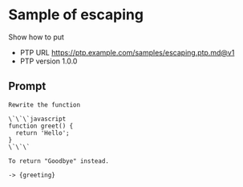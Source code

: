 # Sample of escaping

Show how to put

-   PTP URL https://ptp.example.com/samples/escaping.ptp.md@v1
-   PTP version 1.0.0

## Prompt

```
Rewrite the function

\`\`\`javascript
function greet() {
  return 'Hello';
}
\`\`\`

To return "Goodbye" instead.

```

`-> {greeting}`

